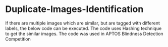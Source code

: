 # Duplicate-Images-Identification
If there are multiple images which are similar, but are tagged with different labels, the below code can be executed. The code uses Hashing technique to get the similar images. The code was used in APTOS Blindness Detection Competition
